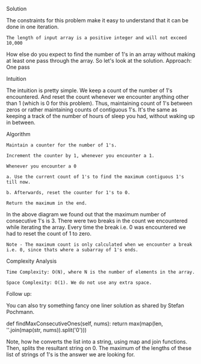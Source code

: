 Solution

The constraints for this problem make it easy
to understand that it can be done in one iteration.

    The length of input array is a positive integer and will not exceed 10,000

How else do you expect to find the number of 1's in an array without making at least one pass through the array. So let's look at the solution.
Approach: One pass

Intuition

The intuition is pretty simple. We keep a count of the number of 1's encountered. And reset the count whenever we encounter anything other than 1 (which is 0 for this problem). Thus, maintaining count of 1's between zeros or rather maintaining counts of contiguous 1's. It's the same as keeping a track of the number of hours of sleep you had, without waking up in between.

Algorithm

    Maintain a counter for the number of 1's.

    Increment the counter by 1, whenever you encounter a 1.

    Whenever you encounter a 0

    a. Use the current count of 1's to find the maximum contiguous 1's till now.

    b. Afterwards, reset the counter for 1's to 0.

    Return the maximum in the end.


In the above diagram we found out that the maximum number of consecutive 1's is 3. There were two breaks in the count we encountered while iterating the array. Every time the break i.e. 0 was encountered we had to reset the count of 1 to zero.

    Note - The maximum count is only calculated when we encounter a break i.e. 0, since thats where a subarray of 1's ends.

Complexity Analysis

    Time Complexity: O(N), where N is the number of elements in the array.

    Space Complexity: O(1). We do not use any extra space.

Follow up:

You can also try something fancy one liner solution as shared by Stefan Pochmann.

def findMaxConsecutiveOnes(self, nums):
  return max(map(len, ''.join(map(str, nums)).split('0')))

Note, how he converts the list into a string, using map and join functions. Then, splits the resultant string on 0. The maximum of the lengths of these list of strings of 1's is the answer we are looking for.